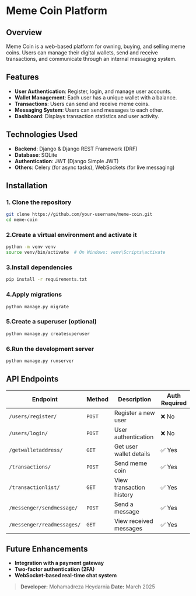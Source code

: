 # Meme Coin Platform

## Overview
Meme Coin is a web-based platform for owning, buying, and selling meme coins. Users can manage their digital wallets, send and receive transactions, and communicate through an internal messaging system.

## Features
- **User Authentication**: Register, login, and manage user accounts.
- **Wallet Management**: Each user has a unique wallet with a balance.
- **Transactions**: Users can send and receive meme coins.
- **Messaging System**: Users can send messages to each other.
- **Dashboard**: Displays transaction statistics and user activity.

## Technologies Used
- **Backend**: Django & Django REST Framework (DRF)
- **Database**: SQLite
- **Authentication**: JWT (Django Simple JWT)
- **Others**: Celery (for async tasks), WebSockets (for live messaging)

## Installation

### 1. Clone the repository
```sh
git clone https://github.com/your-username/meme-coin.git
cd meme-coin
```

### 2.Create a virtual environment and activate it
```sh
python -m venv venv
source venv/bin/activate  # On Windows: venv\Scripts\activate
```

### 3.Install dependencies
```sh
pip install -r requirements.txt
```

### 4.Apply migrations
```sh
python manage.py migrate
```

### 5.Create a superuser (optional)
```sh
python manage.py createsuperuser
```

### 6.Run the development server
```sh
python manage.py runserver
```

## API Endpoints

| Endpoint           | Method | Description                  | Auth Required |
|-------------------|--------|------------------------------|--------------|
| `/users/register/`  | `POST` | Register a new user         | ❌ No       |
| `/users/login/`     | `POST` | User authentication         | ❌ No       |
| `/getwalletaddress/`    | `GET`  | Get user wallet details     | ✅ Yes      |
| `/transactions/` | `POST` | Send meme coin             | ✅ Yes      |
| `/transactionlist/` | `GET` | View transaction history   | ✅ Yes      |
| `/messenger/sendmessage/`   | `POST` | Send a message             | ✅ Yes      |
| `/messenger/readmessages/`  | `GET`  | View received messages     | ✅ Yes      |


## Future Enhancements
- **Integration with a payment gateway**
- **Two-factor authentication (2FA)**
- **WebSocket-based real-time chat system**

> **Developer:** Mohamadreza Heydarnia
> **Date:** March 2025